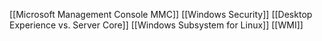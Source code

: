 


[[Microsoft Management Console MMC]]
[[Windows Security]]
[[Desktop Experience vs. Server Core]]
[[Windows Subsystem for Linux]]
[[WMI]]












